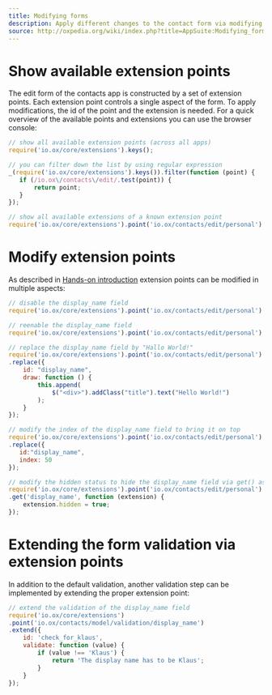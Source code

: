 ```yaml
---
title: Modifying forms
description: Apply different changes to the contact form via modifying its extensionpoints and extensions
source: http://oxpedia.org/wiki/index.php?title=AppSuite:Modifying_forms_by_using_extension_points
---
```


# Show available extension points

The edit form of the contacts app is constructed by a set of extension points.
Each extension point controls a single aspect of the form. 
To apply modifications, the id of the point and the extension is needed. 
For a quick overview of the available points and extensions you can use the browser console:

```javascript
// show all available extension points (across all apps)
require('io.ox/core/extensions').keys();
```

```javascript
// you can filter down the list by using regular expression 
_(require('io.ox/core/extensions').keys()).filter(function (point) {
   if (/io.ox\/contacts\/edit/.test(point)) {
       return point;
   }
});
```

```javascript
// show all available extensions of a known extension point
require('io.ox/core/extensions').point('io.ox/contacts/edit/personal').all();
```

# Modify extension points

As described in [Hands-on introduction](TODO) extension points can be modified in multiple aspects:

```javascript
// disable the display_name field
require('io.ox/core/extensions').point('io.ox/contacts/edit/personal').disable('display_name');
```

```javascript
// reenable the display_name field
require('io.ox/core/extensions').point('io.ox/contacts/edit/personal').enable('display_name');
```

```javascript
// replace the display_name field by "Hallo World!"
require('io.ox/core/extensions').point('io.ox/contacts/edit/personal')
.replace({
    id: "display_name",
    draw: function () {
        this.append(
            $("<div>").addClass("title").text("Hello World!")
        );
    }
});
```

```javascript
// modify the index of the display_name field to bring it on top
require('io.ox/core/extensions').point('io.ox/contacts/edit/personal')
.replace({
   id:"display_name",
   index: 50
});
```

```javascript
// modify the hidden status to hide the display_name field via get() as alternative way
require('io.ox/core/extensions').point('io.ox/contacts/edit/personal')
.get('display_name', function (extension) {
    extension.hidden = true;
});
```

# Extending the form validation via extension points

In addition to the default validation, another validation step can be implemented by extending the proper extension point:

```javascript
// extend the validation of the display_name field
require('io.ox/core/extensions')
.point('io.ox/contacts/model/validation/display_name')
.extend({
    id: 'check_for_klaus',
    validate: function (value) {
        if (value !== 'Klaus') {
            return 'The display name has to be Klaus';
        }
    }
});
```
